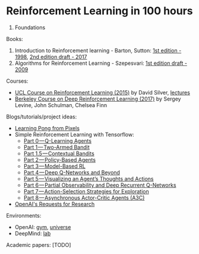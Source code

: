 # Reinforcement Learning in 100 hours

1. Foundations

Books:
1. Introduction to Reinforcement learning - Barton, Sutton: [1st edition - 1998](https://webdocs.cs.ualberta.ca/~sutton/book/ebook/the-book.html), [2nd edition draft - 2017](https://webdocs.cs.ualberta.ca/~sutton/book/bookdraft2016sep.pdf)
2. Algorithms for Reinforcement Learning - Szepesvari: [1st edition draft - 2009](http://old.sztaki.hu/~szcsaba/papers/RLAlgsInMDPs-lecture.pdf)

Courses:
- [UCL Course on Reinforcement Learning (2015)](http://www0.cs.ucl.ac.uk/staff/d.silver/web/Teaching.html) by David Silver, [lectures](https://www.youtube.com/watch?v=2pWv7GOvuf0)
- [Berkeley Course on Deep Reinforcement Learning (2017)](http://rll.berkeley.edu/deeprlcourse/) by Sergey Levine, John Schulman, Chelsea Finn

Blogs/tutorials/project ideas:
- [Learning Pong from Pixels](http://karpathy.github.io/2016/05/31/rl/)
- Simple Reinforcement Learning with Tensorflow:
  + [Part 0 — Q-Learning Agents](https://medium.com/emergent-future/simple-reinforcement-learning-with-tensorflow-part-0-q-learning-with-tables-and-neural-networks-d195264329d0#.o99kq68u8)
  + [Part 1 — Two-Armed Bandit](https://medium.com/@awjuliani/super-simple-reinforcement-learning-tutorial-part-1-fd544fab149)
  + [Part 1.5 — Contextual Bandits](https://medium.com/@awjuliani/simple-reinforcement-learning-with-tensorflow-part-1-5-contextual-bandits-bff01d1aad9c)
  + [Part 2 — Policy-Based Agents](https://medium.com/@awjuliani/super-simple-reinforcement-learning-tutorial-part-2-ded33892c724)
  + [Part 3 — Model-Based RL](https://medium.com/@awjuliani/simple-reinforcement-learning-with-tensorflow-part-3-model-based-rl-9a6fe0cce99#.2yww8j1qd)
  + [Part 4 — Deep Q-Networks and Beyond](https://medium.com/@awjuliani/simple-reinforcement-learning-with-tensorflow-part-4-deep-q-networks-and-beyond-8438a3e2b8df#.drypbp1ba)
  + [Part 5 — Visualizing an Agent’s Thoughts and Actions](https://medium.com/@awjuliani/simple-reinforcement-learning-with-tensorflow-part-5-visualizing-an-agents-thoughts-and-actions-4f27b134bb2a#.kdgfgy7k8)
  + [Part 6 — Partial Observability and Deep Recurrent Q-Networks](https://medium.com/emergent-future/simple-reinforcement-learning-with-tensorflow-part-6-partial-observability-and-deep-recurrent-q-68463e9aeefc#.gi4xdq8pk)
  + [Part 7 — Action-Selection Strategies for Exploration](https://medium.com/@awjuliani/simple-reinforcement-learning-with-tensorflow-part-7-action-selection-strategies-for-exploration-d3a97b7cceaf)
  + [Part 8 — Asynchronous Actor-Critic Agents (A3C)](https://medium.com/@awjuliani/simple-reinforcement-learning-with-tensorflow-part-8-asynchronous-actor-critic-agents-a3c-c88f72a5e9f2#.hg13tn9zw)
- [OpenAI's Requests for Research](https://openai.com/requests-for-research/)

Environments:
- OpenAI: [gym](https://gym.openai.com/), [universe](https://universe.openai.com/)
- DeepMind: [lab](https://github.com/deepmind/lab)

Academic papers: [TODO]
